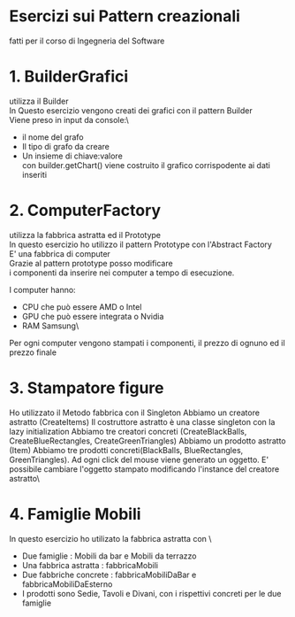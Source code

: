 # Esercizi sui Pattern creazionali
fatti per il corso di Ingegneria del Software

# 1. BuilderGrafici 
utilizza il Builder \
In Questo esercizio vengono creati dei grafici con il pattern Builder \
Viene preso in input da console:\

* il nome del grafo
* Il tipo di grafo da creare
* Un insieme di chiave:valore\
con builder.getChart() viene costruito il grafico corrispodente ai dati inseriti

# 2. ComputerFactory
   utilizza la fabbrica astratta ed il Prototype\
  In questo esercizio ho utilizzo il pattern Prototype con l'Abstract Factory\
E' una fabbrica di computer \
Grazie al pattern prototype posso modificare\
i componenti da inserire nei computer a tempo di esecuzione.

I computer hanno:
* CPU che può essere AMD o Intel
* GPU che può essere integrata o Nvidia
* RAM Samsung\

Per ogni computer vengono stampati i componenti, il prezzo di ognuno ed il prezzo finale

  
  # 3. Stampatore figure
Ho utilizzato il Metodo fabbrica con il Singleton Abbiamo un creatore astratto (CreateItems) Il costruttore astratto è una classe singleton con la lazy initialization Abbiamo tre creatori concreti (CreateBlackBalls, CreateBlueRectangles, CreateGreenTriangles) Abbiamo un prodotto astratto (Item) Abbiamo tre prodotti concreti(BlackBalls, BlueRectangles, GreenTriangles).
Ad ogni click del mouse viene generato un oggetto. E' possibile cambiare l'oggetto stampato modificando l'instance del creatore astratto\
# 4. Famiglie Mobili
In questo esercizio ho utilizato la fabbrica astratta con \
* Due famiglie : Mobili da bar e Mobili da terrazzo
* Una fabbrica astratta : fabbricaMobili
* Due fabbriche concrete : fabbricaMobiliDaBar e fabbricaMobiliDaEsterno
* I prodotti sono Sedie, Tavoli e Divani, con i rispettivi concreti per le due famiglie
